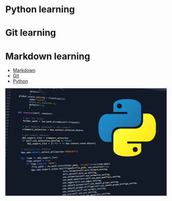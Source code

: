 # Python learning

# Git learning

# Markdown learning
* [Markdown](learning_markdown/README.md)
* [Git](learning_git/README.md)
* [Python](learning_python/README.md)

![python_image.png](images%2Fpython_image.png)